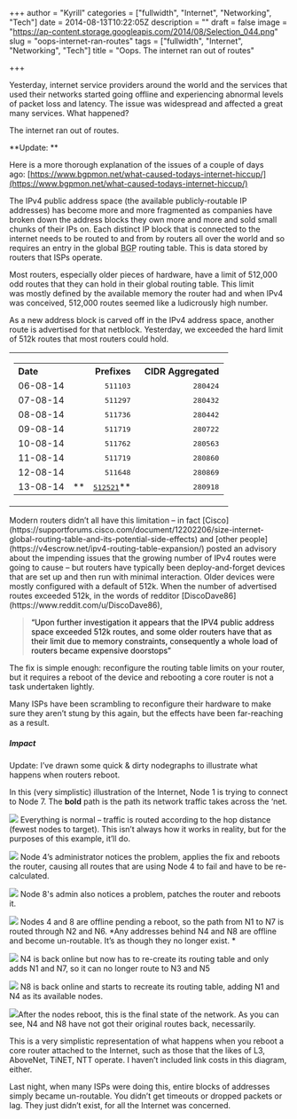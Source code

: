+++
author = "Kyrill"
categories = ["fullwidth", "Internet", "Networking", "Tech"]
date = 2014-08-13T10:22:05Z
description = ""
draft = false
image = "https://ap-content.storage.googleapis.com/2014/08/Selection_044.png"
slug = "oops-internet-ran-routes"
tags = ["fullwidth", "Internet", "Networking", "Tech"]
title = "Oops. The internet ran out of routes"

+++


Yesterday, internet service providers around the world and the services that used their networks started going offline and experiencing abnormal levels of packet loss and latency. The issue was widespread and affected a great many services. What happened?

The internet ran out of routes.

**Update: **

Here is a more thorough explanation of the issues of a couple of days ago: [https://www.bgpmon.net/what-caused-todays-internet-hiccup/](https://www.bgpmon.net/what-caused-todays-internet-hiccup/)

The IPv4 public address space (the available publicly-routable IP addresses) has become more and more fragmented as companies have broken down the address blocks they own more and more and sold small chunks of their IPs on. Each distinct IP block that is connected to the internet needs to be routed to and from by routers all over the world and so requires an entry in the global <abbr title="Border Gatway Protocol">BGP</abbr> routing table. This is data stored by routers that ISPs operate.

Most routers, especially older pieces of hardware, have a limit of 512,000 odd routes that they can hold in their global routing table. This limit was mostly defined by the available memory the router had and when IPv4 was conceived, 512,000 routes seemed like a ludicrously high number.

As a new address block is carved off in the IPv4 address space, another route is advertised for that netblock. Yesterday, we exceeded the hard limit of 512k routes that most routers could hold.

<table border="0" cellpadding="0" cellspacing="0" class=" table table-hover"><tbody><tr><td valign="top"><table border="0" cellpadding="0" cellspacing="0" class=" table table-hover"><tbody><tr><th align="left">Date</th><th align="right">Prefixes</th><th align="right">  CIDR Aggregated</th></tr><tr><td>06-08-14</td><td align="right"><tt>  511103</tt></td><td align="right"><tt>  280424</tt></td></tr><tr><td>07-08-14</td><td align="right"><tt>  511297</tt></td><td align="right"><tt>  280432</tt></td></tr><tr><td>08-08-14</td><td align="right"><tt>  511736</tt></td><td align="right"><tt>  280442</tt></td></tr><tr><td>09-08-14</td><td align="right"><tt>  511719</tt></td><td align="right"><tt>  280722</tt></td></tr><tr><td>10-08-14</td><td align="right"><tt>  511762</tt></td><td align="right"><tt>  280563</tt></td></tr><tr><td>11-08-14</td><td align="right"><tt>  511719</tt></td><td align="right"><tt>  280860</tt></td></tr><tr><td>12-08-14</td><td align="right"><tt>  511648</tt></td><td align="right"><tt>  280869</tt></td></tr><tr><td>13-08-14</td><td align="right">**<tt>  <span style="text-decoration: underline;">512521</span></tt>**</td><td align="right"><tt>  280918</tt></td></tr></tbody></table></td></tr></tbody></table>Modern routers didn’t all have this limitation – in fact [Cisco](https://supportforums.cisco.com/document/12202206/size-internet-global-routing-table-and-its-potential-side-effects) and [other people](https://v4escrow.net/ipv4-routing-table-expansion/) posted an advisory about the impending issues that the growing number of IPv4 routes were going to cause – but routers have typically been deploy-and-forget devices that are set up and then run with minimal interaction. Older devices were mostly configured with a default of 512k. When the number of advertised routes exceeded 512k, in the words of redditor [DiscoDave86](https://www.reddit.com/u/DiscoDave86),

> <span style="color: #000000;">“Upon further investigation it appears that the IPV4 public address space exceeded 512k routes, and some older routers have that as their limit due to memory constraints, consequently a whole load of routers became expensive doorstops”</span>

The fix is simple enough: reconfigure the routing table limits on your router, but it requires a reboot of the device and rebooting a core router is not a task undertaken lightly.

Many ISPs have been scrambling to reconfigure their hardware to make sure they aren’t stung by this again, but the effects have been far-reaching as a result.

##### Impact

Update: I’ve drawn some quick & dirty nodegraphs to illustrate what happens when routers reboot.

In this (very simplistic) illustration of the Internet, Node 1 is trying to connect to Node 7. The **bold** path is the path its network traffic takes across the ‘net.

![](https://ap-content.storage.googleapis.com/2014/08/Selection_045.png)
Everything is normal – traffic is routed according to the hop distance (fewest nodes to target). This isn’t always how it works in reality, but for the purposes of this example, it’ll do.

![](https://ap-content.storage.googleapis.com/2014/08/Selection_046.png) Node 4’s administrator notices the problem, applies the fix and reboots the router, causing all routes that are using Node 4 to fail and have to be re-calculated.

![](https://ap-content.storage.googleapis.com/2014/08/Selection_047.png)
Node 8's admin also notices a problem, patches the router and reboots it. 

![](https://ap-content.storage.googleapis.com/2014/08/Selection_048.png)
Nodes 4 and 8 are offline pending a reboot, so the path from N1 to N7 is routed through N2 and N6. *Any addresses behind N4 and N8 are offline and become un-routable. It’s as though they no longer exist. *

![](https://ap-content.storage.googleapis.com/2014/08/Selection_049.png)
N4 is back online but now has to re-create its routing table and only adds N1 and N7, so it can no longer route to N3 and N5

![](https://ap-content.storage.googleapis.com/2014/08/Selection_050.png)
N8 is back online and starts to recreate its routing table, adding N1 and N4 as its available nodes.

![](https://ap-content.storage.googleapis.com/2014/08/Selection_051.png)After the nodes reboot, this is the final state of the network. As you can see, N4 and N8 have not got their original routes back, necessarily.

This is a very simplistic representation of what happens when you reboot a core router attached to the Internet, such as those that the likes of L3, AboveNet, TiNET, NTT operate. I haven’t included link costs in this diagram, either.

Last night, when many ISPs were doing this, entire blocks of addresses simply became un-routable. You didn’t get timeouts or dropped packets or lag. They just didn’t exist, for all the Internet was concerned.


